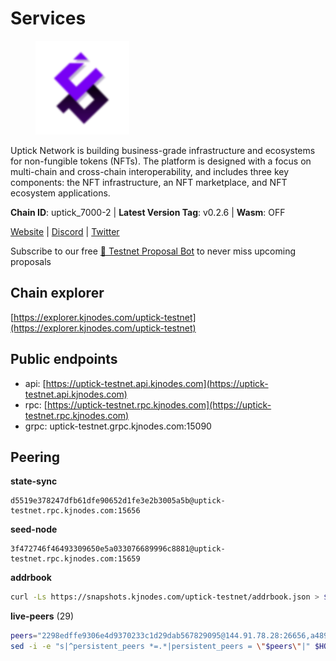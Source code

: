 # Services

<figure><img src="https://raw.githubusercontent.com/kj89/cosmos-images/main/logos/uptick.png" width="150" alt=""><figcaption></figcaption></figure>

Uptick Network is building business-grade infrastructure and  ecosystems for non-fungible tokens (NFTs). The platform is  designed with a focus on multi-chain and cross-chain interoperability,  and includes three key components: the NFT infrastructure, an NFT  marketplace, and NFT ecosystem applications.

**Chain ID**: uptick_7000-2 | **Latest Version Tag**: v0.2.6 | **Wasm**: OFF

[Website](https://uptick.network) | [Discord](https://discord.gg/UzeHS7fu5H) | [Twitter](https://twitter.com/uptickproject)



Subscribe to our free [🤖 Testnet Proposal Bot](https://t.me/kjnodes_testnet_proposal_bot) to never miss upcoming proposals


## Chain explorer
[https://explorer.kjnodes.com/uptick-testnet](https://explorer.kjnodes.com/uptick-testnet)

## Public endpoints

* api: [https://uptick-testnet.api.kjnodes.com](https://uptick-testnet.api.kjnodes.com)
* rpc: [https://uptick-testnet.rpc.kjnodes.com](https://uptick-testnet.rpc.kjnodes.com)
* grpc: uptick-testnet.grpc.kjnodes.com:15090

## Peering

**state-sync**

```text
d5519e378247dfb61dfe90652d1fe3e2b3005a5b@uptick-testnet.rpc.kjnodes.com:15656
```

**seed-node**

```text
3f472746f46493309650e5a033076689996c8881@uptick-testnet.rpc.kjnodes.com:15659
```

**addrbook**
```bash
curl -Ls https://snapshots.kjnodes.com/uptick-testnet/addrbook.json > $HOME/.uptickd/config/addrbook.json
```

**live-peers** (29)
```bash
peers="2298edffe9306e4d9370233c1d29dab567829095@144.91.78.28:26656,a489dcbd4c5b7ef20d77c51dba217e85c631f463@65.108.105.48:20456,0afb5ce897e69eec34fb32bf87f4a2f93f79e0b3@65.109.65.210:30656,52cdb51fe8692dea11de23b8c97c9d947a6eb1c2@51.222.44.116:10656,0a253cc3132c1319ae61e92fafd1b451d8eb7559@65.109.92.235:34656,45f58ce671967a10933ea3e2279be03f0ebcb42c@85.114.134.219:16656,b9d3fe835ded0b93c39befad43fb3c4964ae740f@91.195.101.100:26656,a818920590d15226a206ec4c73b1c5c20c56a435@65.21.134.202:26666,11995495f726f4e4c2ab74862fdb30e87c167448@65.108.195.235:27656,b483acbcae7ccd1244f588144245e9d1124c3de5@88.99.56.200:26666,af5262526a0800a29a0a7194e1488a9fa62d0005@195.3.223.208:26656,1c66685cbf5c8dc0a739eb57c896d35eb2eed17c@65.109.50.106:28656,878101ab9ad2402bfd700a3da58223778461c753@185.245.182.152:26656,b9e0210809b9dfc9cd299c6e83116d7fa45c6e27@65.109.68.93:46656,54ab9f0e04a2b6cd4dce985c762f1181db89f1e2@138.201.248.108:15656,7831b5c5cc90fa95ea99a0cea5d1ad07dfcc7b9c@185.245.183.187:26656,9d4d5e7c4f7c7cd0b7ef5fa580a0ea9e07f7bcc0@204.93.241.110:27656,1bb6d67af0dd1d452e294e9df430d07bccefe502@185.215.167.241:26656,e24bde7fe207160442fe6b93ee376a739def5757@51.222.248.153:26656,d8777278648d8fc93800692a8b96a7f104df4f9a@194.163.135.127:26656,1266d32b49d7472934028ed09454ebae1c7ce09e@65.108.71.80:26656,49c86b1fdc3f99ac3108904aef4f64297f3f1415@209.222.97.81:26656,bd486ff0635581c0680e28e93453ba8a26fc5fa8@181.214.147.81:10656,0148cb2bb6b646cb147b1651ad503fcf9abfc652@107.155.98.194:36656,a0ba1a2b6caf31706d10d0ac8a456160c35dc9a0@38.242.208.19:26656,7849e4320385434b0828a3e0206a3b69767393f6@65.109.91.227:26656,7a4f1c0baa2ff31c02163fb658c4eb8d119193c7@95.214.52.173:18656,174a57a0d4b914b5a9823a5f3f47ae4b06d9809e@65.108.206.118:60956,d5519e378247dfb61dfe90652d1fe3e2b3005a5b@65.109.68.190:15656"
sed -i -e "s|^persistent_peers *=.*|persistent_peers = \"$peers\"|" $HOME/.uptickd/config/config.toml
```
